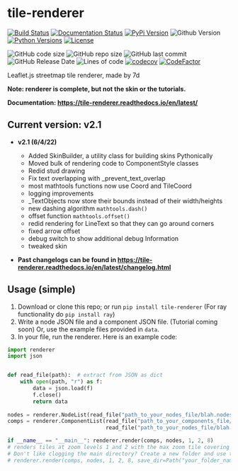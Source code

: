 # tile-renderer

[![Build Status](https://travis-ci.com/MRT-Map/tile-renderer.svg?branch=main)](https://travis-ci.com/MRT-Map/tile-renderer)
[![Documentation Status](https://readthedocs.org/projects/tile-renderer/badge/?version=latest)](https://tile-renderer.readthedocs.io/en/latest/?badge=latest)
[![PyPi Version](https://img.shields.io/pypi/v/tile-renderer.svg)](https://pypi.org/project/tile-renderer/)
![Github Version](https://img.shields.io/github/v/release/MRT-Map/tile-renderer)
[![Python Versions](https://img.shields.io/pypi/pyversions/tile-renderer.svg)](https://pypi.org/project/tile-renderer/)
[![License](https://img.shields.io/pypi/l/tile-renderer.svg)](https://pypi.org/project/tile-renderer/)

![GitHub code size](https://img.shields.io/github/languages/code-size/MRT-Map/tile-renderer)
![GitHub repo size](https://img.shields.io/github/repo-size/MRT-Map/tile-renderer)
![GitHub last commit](https://img.shields.io/github/last-commit/MRT-Map/tile-renderer)
![GitHub Release Date](https://img.shields.io/github/release-date/MRT-Map/tile-renderer)
![Lines of code](https://img.shields.io/tokei/lines/github/MRT-Map/tile-renderer)
[![codecov](https://codecov.io/gh/MRT-Map/tile-renderer/branch/main/graph/badge.svg?token=VTJ73KYYF0)](https://codecov.io/gh/MRT-Map/tile-renderer)
[![CodeFactor](https://www.codefactor.io/repository/github/mrt-map/tile-renderer/badge)](https://www.codefactor.io/repository/github/mrt-map/tile-renderer)

Leaflet.js streetmap tile renderer, made by 7d

**Note: renderer is complete, but not the skin or the tutorials.**

**Documentation: https://tile-renderer.readthedocs.io/en/latest/**

## Current version: v2.1
* **v2.1 (6/4/22)**

  * Added SkinBuilder, a utility class for building skins Pythonically
  * Moved bulk of rendering code to ComponentStyle classes
  * Redid stud drawing
  * Fix text overlapping with _prevent_text_overlap
  * most mathtools functions now use Coord and TileCoord
  * logging improvements
  * _TextObjects now store their bounds instead of their width/heights
  * new dashing algorithm ``mathtools.dash()``
  * offset function ``mathtools.offset()``
  * redid rendering for LineText so that they can go around corners
  * fixed arrow offset
  * debug switch to show additional debug Information
  * tweaked skin
* **Past changelogs can be found in https://tile-renderer.readthedocs.io/en/latest/changelog.html**

## Usage (simple)
1. Download or clone this repo; or run `pip install tile-renderer` (For ray functionality do `pip install ray`)
2. Write a node JSON file and a component JSON file. (Tutorial coming soon) Or, use the example files provided in `data`.
3. In your file, run the renderer. Here is an example code:

```python
import renderer
import json


def read_file(path):  # extract from JSON as dict
    with open(path, "r") as f:
        data = json.load(f)
        f.close()
        return data
    
nodes = renderer.NodeList(read_file("path_to_your_nodes_file/blah.nodes.pla"))
comps = renderer.ComponentList(read_file("path_to_your_components_file/blah.comps.pla"),
                               read_file("path_to_your_nodes_file/blah.nodes.pla"))

if __name__ == "__main__": renderer.render(comps, nodes, 1, 2, 8)
# renders tiles at zoom levels 1 and 2 with the max zoom tile covering 8 units
# Don't like clogging the main directory? Create a new folder and use this instead:
# renderer.render(comps, nodes, 1, 2, 8, save_dir=Path("your_folder_name/"))
```

<!--
commands for upload in case i forget

python setup.py sdist
python setup.py bdist_wheel
twine upload dist/*
-->
